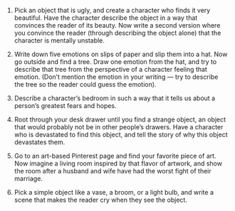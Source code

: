 1. Pick an object that is ugly, and create a character who finds it very beautiful. Have the character describe the object in a way that convinces the reader of its beauty. Now write a second version where you convince the reader (through describing the object alone) that the character is mentally unstable.

2. Write down five emotions on slips of paper and slip them into a hat. Now go outside and find a tree. Draw one emotion from the hat, and try to describe that tree from the perspective of a character feeling that emotion. (Don’t mention the emotion in your writing — try to describe the tree so the reader could guess the emotion).

3. Describe a character’s bedroom in such a way that it tells us about a person’s greatest fears and hopes.

4. Root through your desk drawer until you find a strange object, an object that would probably not be in other people’s drawers. Have a character who is devastated to find this object, and tell the story of why this object devastates them.

5. Go to an art-based Pinterest page and find your favorite piece of art. Now imagine a living room inspired by that flavor of artwork, and show the room after a husband and wife have had the worst fight of their marriage.

6. Pick a simple object like a vase, a broom, or a light bulb, and write a scene that makes the reader cry when they see the object.
